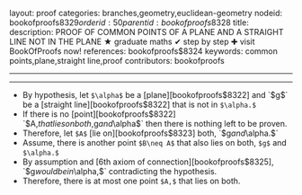 layout: proof
categories: branches,geometry,euclidean-geometry
nodeid: bookofproofs$8329
orderid: 50
parentid: bookofproofs$8328
title: 
description: PROOF OF COMMON POINTS OF A PLANE AND A STRAIGHT LINE NOT IN THE PLANE &#9733; graduate maths &#10004; step by step &#10010; visit BookOfProofs now!
references: bookofproofs$8324
keywords: common points,plane,straight line,proof
contributors: bookofproofs

---


---

* By hypothesis, let `$\alpha$` be a [plane][bookofproofs$8322] and `$g$` be a [straight line][bookofproofs$8322] that is not in `$\alpha.$`
* If there is no [point][bookofproofs$8322] `$A,$` that lies on both, `$g$` and `$\alpha$` then there is nothing left to be proven.
* Therefore, let `$A$` [lie on][bookofproofs$8323] both, `$g$` and `$\alpha.$`
* Assume, there is another point `$B\neq A$` that also lies on both, `$g$` and `$\alpha.$`
* By assumption and [6th axiom of connection][bookofproofs$8325], `$g$` would be in `$\alpha,$` contradicting the hypothesis.
* Therefore, there is at most one point `$A,$` that lies on both.
